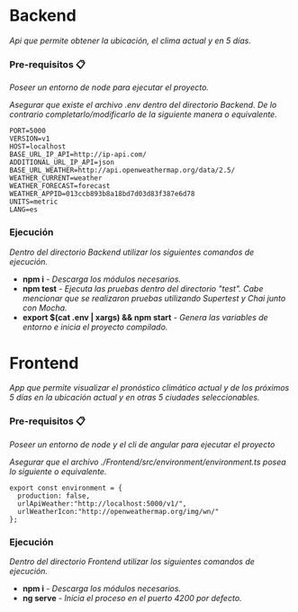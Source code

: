 # Backend
_Api que permite obtener la ubicación, el clima actual y en 5 días._

### Pre-requisitos 📋
_Poseer un entorno de node para ejecutar el proyecto._

_Asegurar que existe el archivo .env dentro del directorio Backend. De lo contrario completarlo/modificarlo de la siguiente manera o equivalente._
```
PORT=5000
VERSION=v1
HOST=localhost
BASE_URL_IP_API=http://ip-api.com/
ADDITIONAL_URL_IP_API=json
BASE_URL_WEATHER=http://api.openweathermap.org/data/2.5/
WEATHER_CURRENT=weather
WEATHER_FORECAST=forecast
WEATHER_APPID=013ccb893b8a18bd7d03d83f387e6d78
UNITS=metric
LANG=es
```

### Ejecución
_Dentro del directorio Backend utilizar los siguientes comandos de ejecución._
* **npm i** - *Descarga los módulos necesarios.*
* **npm test** - *Ejecuta las pruebas dentro del directorio "test". Cabe mencionar que se realizaron pruebas utilizando Supertest y Chai junto con Mocha.*
* **export $(cat .env | xargs) && npm start** - *Genera las variables de entorno e inicia el proyecto compilado.*


# Frontend
_App que permite visualizar el pronóstico climático actual y de los próximos 5 días en la ubicación actual y en otras 5 ciudades seleccionables._

### Pre-requisitos 📋
_Poseer un entorno de node y el cli de angular para ejecutar el proyecto_

_Asegurar que el archivo ./Frontend/src/environment/environment.ts posea lo siguiente o equivalente._
```
export const environment = {
  production: false,
  urlApiWeather:"http://localhost:5000/v1/",
  urlWeatherIcon:"http://openweathermap.org/img/wn/"
};
```

### Ejecución
_Dentro del directorio Frontend utilizar los siguientes comandos de ejecución._
* **npm i** - *Descarga los módulos necesarios.*
* **ng serve** - *Inicia el proceso en el puerto 4200 por defecto.*